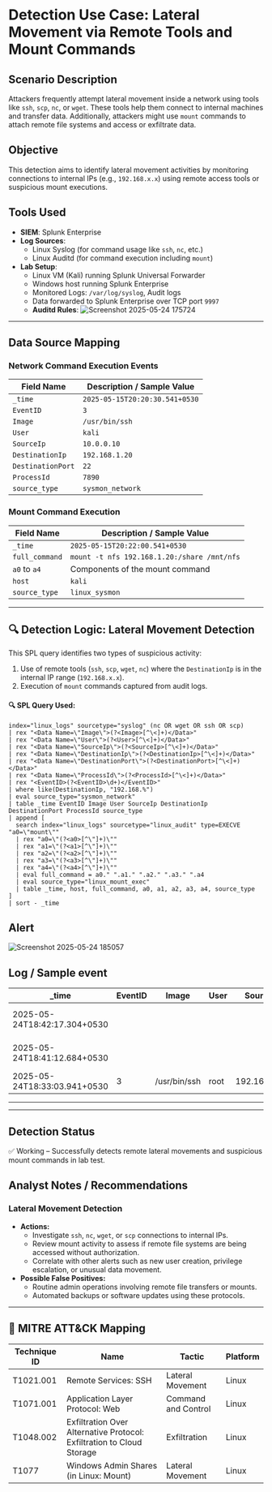 
# Detection Use Case: Lateral Movement via Remote Tools and Mount Commands

## Scenario Description
Attackers frequently attempt lateral movement inside a network using tools like `ssh`, `scp`, `nc`, or `wget`. These tools help them connect to internal machines and transfer data. Additionally, attackers might use `mount` commands to attach remote file systems and access or exfiltrate data.

## Objective
This detection aims to identify lateral movement activities by monitoring connections to internal IPs (e.g., `192.168.x.x`) using remote access tools or suspicious mount executions.

## Tools Used
- **SIEM**: Splunk Enterprise
- **Log Sources**:
  - Linux Syslog (for command usage like `ssh`, `nc`, etc.)
  - Linux Auditd (for command execution including `mount`)
- **Lab Setup**:
  - Linux VM (Kali) running Splunk Universal Forwarder
  - Windows host running Splunk Enterprise
  - Monitored Logs: `/var/log/syslog`, Audit logs
  - Data forwarded to Splunk Enterprise over TCP port `9997`
  - **Auditd Rules**:
    ![Screenshot 2025-05-24 175724](https://github.com/user-attachments/assets/16af7078-5b64-49c2-9390-1890038a3858)

---

## Data Source Mapping

### Network Command Execution Events

| Field Name        | Description / Sample Value         |
|------------------|-------------------------------------|
| `_time`          | `2025-05-15T20:20:30.541+0530`      |
| `EventID`        | `3`                                 |
| `Image`          | `/usr/bin/ssh`                     |
| `User`           | `kali`                              |
| `SourceIp`       | `10.0.0.10`                         |
| `DestinationIp`  | `192.168.1.20`                      |
| `DestinationPort`| `22`                                |
| `ProcessId`      | `7890`                              |
| `source_type`    | `sysmon_network`                    |

### Mount Command Execution

| Field Name      | Description / Sample Value         |
|----------------|-------------------------------------|
| `_time`        | `2025-05-15T20:22:00.541+0530`      |
| `full_command` | `mount -t nfs 192.168.1.20:/share /mnt/nfs` |
| `a0` to `a4`    | Components of the mount command    |
| `host`         | `kali`                              |
| `source_type`  | `linux_sysmon` |                   |

---

## 🔍 Detection Logic: Lateral Movement Detection

This SPL query identifies two types of suspicious activity:
1. Use of remote tools (`ssh`, `scp`, `wget`, `nc`) where the `DestinationIp` is in the internal IP range (`192.168.x.x`).
2. Execution of `mount` commands captured from audit logs.

#### 🔍 SPL Query Used:

```spl
index="linux_logs" sourcetype="syslog" (nc OR wget OR ssh OR scp)
| rex "<Data Name=\"Image\">(?<Image>[^\<]+)</Data>"
| rex "<Data Name=\"User\">(?<User>[^\<]+)</Data>"
| rex "<Data Name=\"SourceIp\">(?<SourceIp>[^\<]+)</Data>"
| rex "<Data Name=\"DestinationIp\">(?<DestinationIp>[^\<]+)</Data>"
| rex "<Data Name=\"DestinationPort\">(?<DestinationPort>[^\<]+)</Data>"
| rex "<Data Name=\"ProcessId\">(?<ProcessId>[^\<]+)</Data>"
| rex "<EventID>(?<EventID>\d+)</EventID>"
| where like(DestinationIp, "192.168.%")
| eval source_type="sysmon_network"
| table _time EventID Image User SourceIp DestinationIp DestinationPort ProcessId source_type
| append [
  search index="linux_logs" sourcetype="linux_audit" type=EXECVE "a0=\"mount\""
  | rex "a0=\"(?<a0>[^\"]+)\"" 
  | rex "a1=\"(?<a1>[^\"]+)\"" 
  | rex "a2=\"(?<a2>[^\"]+)\"" 
  | rex "a3=\"(?<a3>[^\"]+)\"" 
  | rex "a4=\"(?<a4>[^\"]+)\"" 
  | eval full_command = a0." ".a1." ".a2." ".a3." ".a4
  | eval source_type="linux_mount_exec"
  | table _time, host, full_command, a0, a1, a2, a3, a4, source_type
]
| sort - _time
```
## Alert

![Screenshot 2025-05-24 185057](https://github.com/user-attachments/assets/1d14dbb5-7bc3-42a0-9b05-2fdbd3b77046)


## Log / Sample event

| _time                      | EventID | Image         | User | SourceIp     | DestinationIp | DestinationPort | ProcessId | source_type       | a0     | a1       | a2   | a3   | a4     | full_command                        | host |
|---------------------------|---------|---------------|------|--------------|----------------|------------------|-----------|--------------------|--------|----------|------|------|--------|-------------------------------------|------|
| 2025-05-24T18:42:17.304+0530 |         |               |      |              |                |                  |           | linux_mount_exec    | mount  | #VALUE!  | tmpfs | none | /mnt/  | mount -t tmpfs none /mnt/          | kali |
| 2025-05-24T18:41:12.684+0530 |         |               |      |              |                |                  |           | linux_mount_exec    | mount  | #VALUE!  | tmpfs | none | /mnt/  | mount -t tmpfs none /mnt/          | kali |
| 2025-05-24T18:33:03.941+0530 | 3       | /usr/bin/ssh  | root | 192.168.1.11 | 192.168.1.11   | 22               | 970474    | sysmon_network      |        |          |      |      |        |                                     | kali |

---

---

## Detection Status
✅ Working – Successfully detects remote lateral movements and suspicious mount commands in lab test.

## Analyst Notes / Recommendations

### Lateral Movement Detection
- **Actions:**
  - Investigate `ssh`, `nc`, `wget`, or `scp` connections to internal IPs.
  - Review mount activity to assess if remote file systems are being accessed without authorization.
  - Correlate with other alerts such as new user creation, privilege escalation, or unusual data movement.
- **Possible False Positives:**
  - Routine admin operations involving remote file transfers or mounts.
  - Automated backups or software updates using these protocols.

---

## 🔗 MITRE ATT&CK Mapping

| Technique ID | Name                      | Tactic            | Platform |
|--------------|---------------------------|-------------------|----------|
| T1021.001    | Remote Services: SSH      | Lateral Movement  | Linux    |
| T1071.001    | Application Layer Protocol: Web | Command and Control | Linux    |
| T1048.002    | Exfiltration Over Alternative Protocol: Exfiltration to Cloud Storage | Exfiltration | Linux    |
| T1077        | Windows Admin Shares (in Linux: Mount) | Lateral Movement | Linux    |


